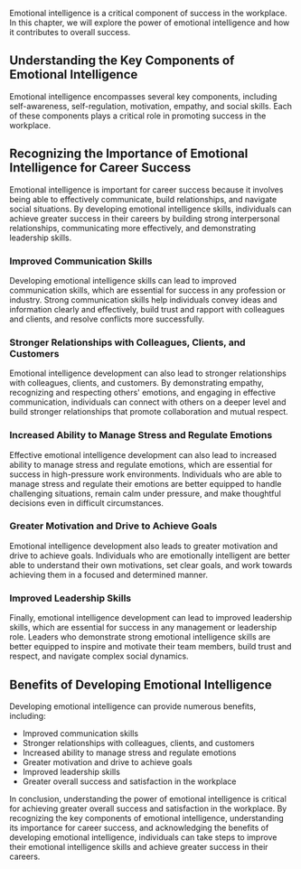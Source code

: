 
Emotional intelligence is a critical component of success in the workplace. In this chapter, we will explore the power of emotional intelligence and how it contributes to overall success.

Understanding the Key Components of Emotional Intelligence
----------------------------------------------------------

Emotional intelligence encompasses several key components, including self-awareness, self-regulation, motivation, empathy, and social skills. Each of these components plays a critical role in promoting success in the workplace.

Recognizing the Importance of Emotional Intelligence for Career Success
-----------------------------------------------------------------------

Emotional intelligence is important for career success because it involves being able to effectively communicate, build relationships, and navigate social situations. By developing emotional intelligence skills, individuals can achieve greater success in their careers by building strong interpersonal relationships, communicating more effectively, and demonstrating leadership skills.

### Improved Communication Skills

Developing emotional intelligence skills can lead to improved communication skills, which are essential for success in any profession or industry. Strong communication skills help individuals convey ideas and information clearly and effectively, build trust and rapport with colleagues and clients, and resolve conflicts more successfully.

### Stronger Relationships with Colleagues, Clients, and Customers

Emotional intelligence development can also lead to stronger relationships with colleagues, clients, and customers. By demonstrating empathy, recognizing and respecting others' emotions, and engaging in effective communication, individuals can connect with others on a deeper level and build stronger relationships that promote collaboration and mutual respect.

### Increased Ability to Manage Stress and Regulate Emotions

Effective emotional intelligence development can also lead to increased ability to manage stress and regulate emotions, which are essential for success in high-pressure work environments. Individuals who are able to manage stress and regulate their emotions are better equipped to handle challenging situations, remain calm under pressure, and make thoughtful decisions even in difficult circumstances.

### Greater Motivation and Drive to Achieve Goals

Emotional intelligence development also leads to greater motivation and drive to achieve goals. Individuals who are emotionally intelligent are better able to understand their own motivations, set clear goals, and work towards achieving them in a focused and determined manner.

### Improved Leadership Skills

Finally, emotional intelligence development can lead to improved leadership skills, which are essential for success in any management or leadership role. Leaders who demonstrate strong emotional intelligence skills are better equipped to inspire and motivate their team members, build trust and respect, and navigate complex social dynamics.

Benefits of Developing Emotional Intelligence
---------------------------------------------

Developing emotional intelligence can provide numerous benefits, including:

* Improved communication skills
* Stronger relationships with colleagues, clients, and customers
* Increased ability to manage stress and regulate emotions
* Greater motivation and drive to achieve goals
* Improved leadership skills
* Greater overall success and satisfaction in the workplace

In conclusion, understanding the power of emotional intelligence is critical for achieving greater overall success and satisfaction in the workplace. By recognizing the key components of emotional intelligence, understanding its importance for career success, and acknowledging the benefits of developing emotional intelligence, individuals can take steps to improve their emotional intelligence skills and achieve greater success in their careers.

